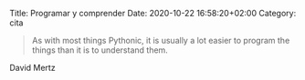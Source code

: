 Title: Programar y comprender
Date: 2020-10-22 16:58:20+02:00
Category: cita

> As with most things Pythonic, it is usually a lot easier to program the things than it is to understand them. 

David Mertz
